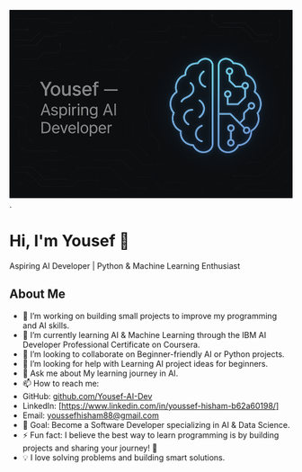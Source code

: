 ![Image Alt](https://github.com/Yousef-AI-Dev/Yousef-AI-Dev/blob/7e8e84c03abd90708ee194091ab58c78f96c4882/youssef%20AI.png).
# Hi, I'm Yousef 👋  
Aspiring AI Developer | Python & Machine Learning Enthusiast

## About Me

- 🔭 I’m working on building small projects to improve my programming and AI skills.  
- 🌱 I’m currently learning AI & Machine Learning through the IBM AI Developer Professional Certificate on Coursera.  
- 👯 I’m looking to collaborate on Beginner-friendly AI or Python projects.
- 🤔 I’m looking for help with Learning AI project ideas for beginners.
- 💬 Ask me about My learning journey in AI.
- 📫 How to reach me: 
- GitHub: [github.com/Yousef-AI-Dev](https://github.com/Yousef-AI-Dev)
- LinkedIn: [https://www.linkedin.com/in/youssef-hisham-b62a60198/]
- Email: youssefhisham88@gmail.com
- 🎯 Goal: Become a Software Developer specializing in AI & Data Science.  
- ⚡ Fun fact: I believe the best way to learn programming is by building projects and sharing your journey! 🚀  
- 💡 I love solving problems and building smart solutions.
